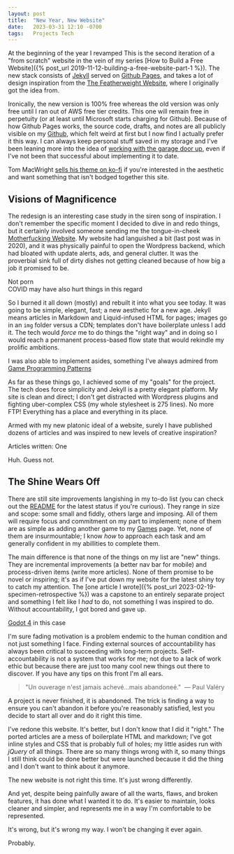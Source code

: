 ```yaml
---
layout: post
title:  "New Year, New Website"
date:   2023-03-31 12:10 -0700
tags:   Projects Tech
---
```


At the beginning of the year I revamped This is the second iteration of a "from scratch" website in the vein of my series [How to Build a Free Website]({% post_url 2019-11-12-building-a-free-website-part-1 %}). The new stack consists of [Jekyll](https://jekyllrb.com/) served on [Github Pages](https://docs.github.com/en/pages/setting-up-a-github-pages-site-with-jekyll/about-github-pages-and-jekyll), and takes a lot of design inspiration from the <span name="support-tom">[The Featherweight Website](https://macwright.com/2016/05/03/the-featherweight-website.html)</span>, where I originally got the idea from. 

Ironically, the new version is 100% free whereas the old version was only free until I ran out of AWS free tier credits. This one will remain free in perpetuity (or at least until Microsoft starts charging for Github). Because of how Github Pages works, the source code, drafts, and notes are all publicly visible on my [Github](https://github.com/GrahameGW/grahamegw.github.io), which felt weird at first but I now find I actually prefer it this way. I can always keep personal stuff saved in my storage and I've been leaning more into the idea of [working with the garage door up](https://notes.andymatuschak.org/About_these_notes?stackedNotes=z21cgR9K3UcQ5a7yPsj2RUim3oM2TzdBByZu), even if I've not been that successful about implementing it to date.

<aside name="support-tom">Tom MacWright <a href="https://ko-fi.com/s/76c66ec563">sells his theme on ko-fi</a> if you're interested in the aesthetic and want something that isn't bodged together this site.</aside>

## Visions of Magnificence

The redesign is an interesting case study in the siren song of inspiration. I don't remember the specific moment I decided to dive in and redo things, but it certainly involved someone sending me the tongue-in-cheek <span name="not-porn">[Motherfucking Website](https://motherfuckingwebsite.com/)</span>. My website had languished a bit (last post was in 2020), and it was physically painful to open the Wordpress backend, which had bloated with update alerts, ads, and <span name="blame-covid">general clutter.</span> It was the proverbial sink full of dirty dishes not getting cleaned because of how big a job it promised to be.

<aside name="not-porn">Not porn</aside>

<aside name="blame-covid">COVID may have also hurt things in this regard</aside>

So I burned it all down (mostly) and rebuilt it into what you see today. It was going to be simple, elegant, fast; a new aesthetic for a new age. <span name="asides">Jekyll means articles</span> in Markdown and Liquid-infused HTML for pages; images go in an `img` folder versus a CDN; templates don't have boilerplate unless I add it. The tech would *force* me to do things the "right way" and in doing so I would reach a permanent process-based flow state that would rekindle my prolific ambitions.

<aside name="asides">I was also able to implement asides, something I've always admired from <a href="https://gameprogrammingpatterns.com/introduction.html">Game Programming Patterns</a></aside>

As far as these things go, I achieved some of my "goals" for the project. The tech does force simplicity and Jekyll is a pretty elegant platform. My site is clean and direct; I don't get distracted with Wordpress plugins and fighting uber-complex CSS (my whole stylesheet is 275 lines). No more FTP! Everything has a place and everything in its place.

Armed with my new platonic ideal of a website, surely I have published dozens of articles and was inspired to new levels of creative inspiration?

Articles written: One

Huh. Guess not.

## The Shine Wears Off

There are still site improvements langishing in my to-do list (you can check out the [README](https://github.com/GrahameGW/grahamegw.github.io) for the latest status if you're curious). They range in size and scope: some small and fiddly, others large and imposing. All of them will require focus and commitment on my part to implement; none of them are as simple as adding another game to my [Games](/games.html) page. Yet, none of them are insurmountable; I know *how* to approach each task and am generally confident in my abillities to complete them.

The main difference is that none of the things on my list are "new" things. They are incremental improvements (a better nav bar for mobile) and process-driven items (write more articles). None of them promise to be novel or inspiring; it's as if I've put down my website for the <span name="godot">latest shiny toy</span> to catch my attention. The [one article I wrote]({% post_url 2023-02-19-specimen-retrospective %}) was a capstone to an entirely separate project and something I felt like I *had* to do, not something I was inspired to do. Without accountability, I got bored and gave up.

<aside name="godot"><a href="https://godotengine.org/article/godot-4-0-sets-sail/">Godot 4</a> in this case</aside>

I'm sure fading motivation is a problem endemic to the human condition and not just something I face. Finding external sources of accountability has always been critical to succeeding with long-term projects. Self-accountability is not a system that works for me; not due to a lack of work ethic but because there are just too many cool new things out there to discover. If you have any tips on this front I'm all ears.


> "Un ouverage n'est jamais achevé...mais abandoneé." &nbsp;&mdash; Paul Valéry

A project is never finished, it is abandoned. The trick is finding a way to ensure you can't abandon it before you're reasonably satisfied, lest you decide to start all over and do it right this time. 

I've redone this website. It's better, but I don't know that I did it "right." The ported articles are a mess of boilerplate HTML and markdown; I've got inline styles and CSS that is probably full of holes; my little asides run with *jQuery* of all things. There are so many things wrong with it, so many things I still think could be done better but were launched because it did the thing and I don't want to think about it anymore.

The new website is not right this time. It's just wrong differently. 

And yet, despite being painfully aware of all the warts, flaws, and broken features, it has done what I wanted it to do. It's easier to maintain, looks cleaner and simpler, and represents me in a way I'm comfortable to be represented.

It's wrong, but it's wrong my way. I won't be changing it ever again.

Probably.
